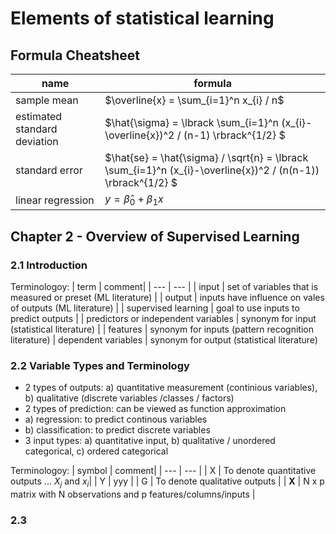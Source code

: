 # Elements of statistical learning

## Formula Cheatsheet
| name | formula|
| --- | --- | 
| sample mean | $\overline{x} = \sum_{i=1}^n x_{i} / n$ |
| estimated standard deviation | $\hat{\sigma} = \lbrack \sum_{i=1}^n (x_{i}-\overline{x})^2 / (n-1) \rbrack^{1/2}  $
| standard error | $\hat{se} = \hat{\sigma} / \sqrt{n} = \lbrack \sum_{i=1}^n (x_{i}-\overline{x})^2 / (n(n-1)) \rbrack^{1/2} $  |
| linear regression | $y = \hat{\beta}_{0} + \beta_{1} x$ |

## Chapter 2 - Overview of Supervised Learning

### 2.1 Introduction

Terminologoy:
| term | comment|
| --- | --- | 
| input | set of variables that is measured or preset (ML literature) |
| output | inputs have influence on vales of outputs (ML literature) |
| supervised learning | goal to use inputs to predict outputs |
| predictors or independent variables | synonym for input (statistical literature) |
| features | synonym for inputs (pattern recognition literature)
| dependent variables | synonym for output (statistical literature)


### 2.2 Variable Types and Terminology

- 2 types of outputs: a) quantitative measurement (continious variables), b) qualitative (discrete variables /classes / factors) 
- 2 types of prediction: can be viewed as function approximation
- a) regression: to predict continous variables
- b) classification: to predict discrete variables
- 3 input types: a) quantitative input, b) qualitative / unordered categorical, c) ordered categorical

Terminologoy:
| symbol | comment|
| --- | --- | 
| X | To denote quantitative outputs ... $X_{j}$ and $x_{i}$|
| Y | yyy |
| G | To denote qualitative outputs |
| **X** | N x p matrix with N observations and p features/columns/inputs |


### 2.3 